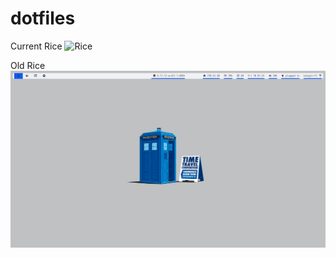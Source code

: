 # dotfiles


Current Rice
![Rice](https://github.com/mojoman11/dotfiles/blob/master/scrot1.png)

Old Rice
![Rice](https://github.com/mojoman11/dotfiles/blob/master/scrot.png)
